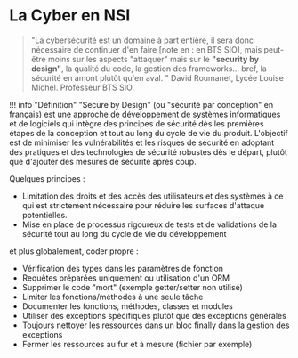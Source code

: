 # La Cyber en NSI

> "La cybersécurité est un domaine à part entière, il sera donc nécessaire de continuer d'en faire [note en : en BTS SIO], mais peut-être moins sur les aspects "attaquer" mais sur le **"security by design"**, la qualité du code, la gestion des frameworks... bref, la sécurité en amont plutôt qu'en aval. " David Roumanet, Lycée Louise Michel. Professeur BTS SIO.

!!! info "Définition"
    "Secure by Design" (ou "sécurité par conception" en français) est une approche de développement de systèmes informatiques et de logiciels qui intègre des principes de sécurité dès les premières étapes de la conception et tout au long du cycle de vie du produit. L'objectif est de minimiser les vulnérabilités et les risques de sécurité en adoptant des pratiques et des technologies de sécurité robustes dès le départ, plutôt que d'ajouter des mesures de sécurité après coup.

Quelques principes : <br />
- Limitation des droits et des accès des utilisateurs et des systèmes à ce qui est strictement nécessaire pour réduire les surfaces d'attaque potentielles.
- Mise en place de processus rigoureux de tests et de validations de la sécurité tout au long du cycle de vie du développement

et plus globalement, coder propre :<br />
- Vérification des types dans les paramètres de fonction
- Requêtes préparées uniquement ou utilisation d'un ORM
- Supprimer le code "mort" (exemple getter/setter non utilisé)
- Limiter les fonctions/méthodes à une seule tâche
- Documenter les fonctions, méthodes, classes et modules
- Utiliser des exceptions spécifiques plutôt que des exceptions générales
- Toujours nettoyer les ressources dans un bloc finally dans la gestion des exceptions
- Fermer les ressources au fur et à mesure (fichier par exemple)